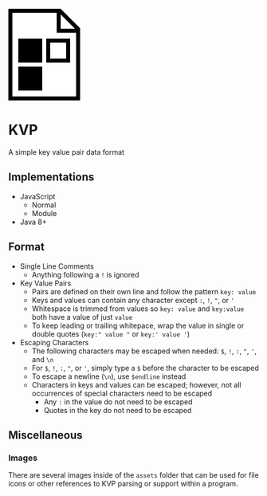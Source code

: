 ![KVP Icon](assets/kvp.png "KVP Icon")
# KVP
A simple key value pair data format
## Implementations
+ JavaScript
  + Normal
  + Module
+ Java 8+
## Format
+ Single Line Comments
  + Anything following a `!` is ignored
+ Key Value Pairs
  + Pairs are defined on their own line and follow the pattern `key: value`
  + Keys and values can contain any character except `:`, `!`, `"`, or `'`
  + Whitespace is trimmed from values so `key: value` and `key:value` both have a value of just `value`
  + To keep leading or trailing whitepace, wrap the value in single or double quotes (`key:" value "` or `key:' value '`)
+ Escaping Characters
  + The following characters may be escaped when needed: `$`, `!`, `:`, `"`, `'`, and `\n`
  + For `$`, `!`, `:`, `"`, or `'`, simply type a `$` before the character to be escaped
  + To escape a newline (`\n`), use `$endline` instead
  + Characters in keys and values can be escaped; however, not all occurrences of special characters need to be escaped
    + Any `:` in the value do not need to be escaped
    + Quotes in the key do not need to be escaped
## Miscellaneous
### Images
There are several images inside of the `assets` folder that can be used for file icons or other references to KVP parsing or support within a program.
